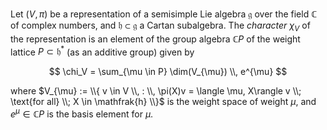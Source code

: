 Let $(V, \pi)$ be a representation of a semisimple Lie algebra $\mathfrak{g}$ over the field $\mathbb{C}$ of complex numbers, and $\mathfrak{h} \subset \mathfrak{g}$ a Cartan subalgebra. The *character* $\chi_{V}$ of the representation is an element of the group algebra $\mathbb{C}P$ of the weight lattice $P \subset \mathfrak{h}^*$ (as an additive group) given by

$$
\chi_V = \sum_{\mu \in P} \dim(V_{\mu}) \\, e^{\mu} 
$$

where $V_{\mu} := \\{ v \in V \\, : \\, \pi(X)v = \langle \mu, X\rangle v \\; \text{for all} \\; X \in \mathfrak{h} \\}$ is the weight space of weight $\mu$, and $e^{\mu} \in \mathbb{C}P$ is the basis element for $\mu$.
